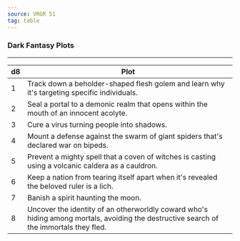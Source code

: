 ```yaml
---
source: VRGR 51
tag: table
---
```


### Dark Fantasy Plots
---
|d8|Plot|
|----|------------|
|1|Track down a beholder-shaped flesh golem and learn why it's targeting specific individuals.|
|2|Seal a portal to a demonic realm that opens within the mouth of an innocent acolyte.|
|3|Cure a virus turning people into shadows.|
|4|Mount a defense against the swarm of giant spiders that's declared war on bipeds.|
|5|Prevent a mighty spell that a coven of witches is casting using a volcanic caldera as a cauldron.|
|6|Keep a nation from tearing itself apart when it's revealed the beloved ruler is a lich.|
|7|Banish a spirit haunting the moon.|
|8|Uncover the identity of an otherworldly coward who's hiding among mortals, avoiding the destructive search of the immortals they fled.|
